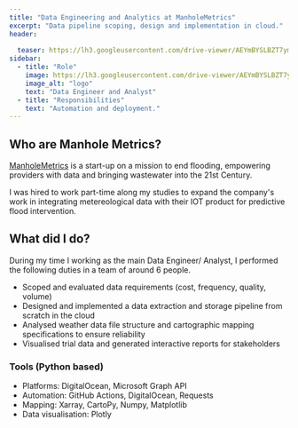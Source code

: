 ```yaml
---
title: "Data Engineering and Analytics at ManholeMetrics"
excerpt: "Data pipeline scoping, design and implementation in cloud."
header:
  
  teaser: https://lh3.googleusercontent.com/drive-viewer/AEYmBYSLBZT7ymYwfXzkoj_VcAwDKbQAx1wBMhJAD8-m6aUmalZAwj1fRkKiKj9t7MF8SUnyeLrFgX804o-aP-Z1iOXdVG605w=s1600
sidebar:
  - title: "Role"
    image: https://lh3.googleusercontent.com/drive-viewer/AEYmBYSLBZT7ymYwfXzkoj_VcAwDKbQAx1wBMhJAD8-m6aUmalZAwj1fRkKiKj9t7MF8SUnyeLrFgX804o-aP-Z1iOXdVG605w=s1600
    image_alt: "logo"
    text: "Data Engineer and Analyst"
  - title: "Responsibilities"
    text: "Automation and deployment."
---
```

## Who are Manhole Metrics?

[ManholeMetrics](https://www.manholemetrics.com/) is a start-up on a mission to end flooding, empowering providers with data and bringing wastewater into the 21st Century. 

I was hired to work part-time along my studies to expand the company's work in integrating metereological data with their IOT product for predictive flood intervention.

## What did I do?

During my time I working as the main Data Engineer/ Analyst, I performed the following duties in a team of around 6 people.

- Scoped and evaluated data requirements (cost, frequency, quality, volume)
- Designed and implemented a data extraction and storage pipeline from scratch in the cloud
- Analysed weather data file structure and cartographic mapping specifications to ensure reliability
- Visualised trial data and generated interactive reports for stakeholders

### Tools (Python based)

- Platforms:  DigitalOcean, Microsoft Graph API
- Automation: GitHub Actions, DigitalOcean, Requests
- Mapping: Xarray, CartoPy, Numpy, Matplotlib
- Data visualisation: Plotly

